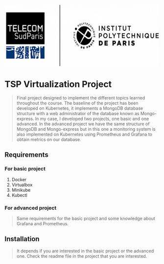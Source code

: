 <p align="center">
<img src=assets/tsp-ipparis.png width="710" height="200">
</p>

# TSP Virtualization Project
> Final project designed to implement the different topics learned throughout the course. The baseline of the project has been developed on Kubernetes, it implements a MongoDB database structure with a web administrator of the database known as Mongo-express. In my case, I developed two projects, one basic and one advanced. In the advanced project we have the same structure of MongoDB and Mongo-express but in this one a monitoring system is also implemented on Kubernetes using Prometheus and Grafana to obtain metrics on our database.
## Requirements
### For basic project
1. Docker
2. Virtualbox
3. Minikube
4. Kubectl
### For advanced project
> Same requirements for the basic project and some knowledge about Grafana and Prometheus.

## Installation
> It depends if you are interested in the basic project or the advanced one. Check the readme file in the project that you are interested.